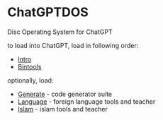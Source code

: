 # ChatGPTDOS
Disc Operating System for ChatGPT


to load into ChatGPT, load in following order:

  - [Intro](INTRO.md)  
  - [Bintools](BINTOOLS.md)

optionally, load:

  - [Generate](GENERATE.md) - code generator suite
  - [Language](LANGUAGE.md) - foreign language tools and teacher
  - [Islam](ISLAM.md) - islam tools and teacher
